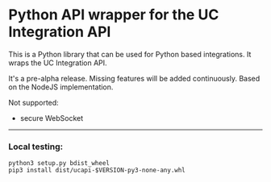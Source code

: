 # Python API wrapper for the UC Integration API

This is a Python library that can be used for Python based integrations. It wraps the UC Integration API.

It's a pre-alpha release. Missing features will be added continuously. Based on the NodeJS implementation.

Not supported:

- secure WebSocket

---

### Local testing:
```console
python3 setup.py bdist_wheel
pip3 install dist/ucapi-$VERSION-py3-none-any.whl
```
